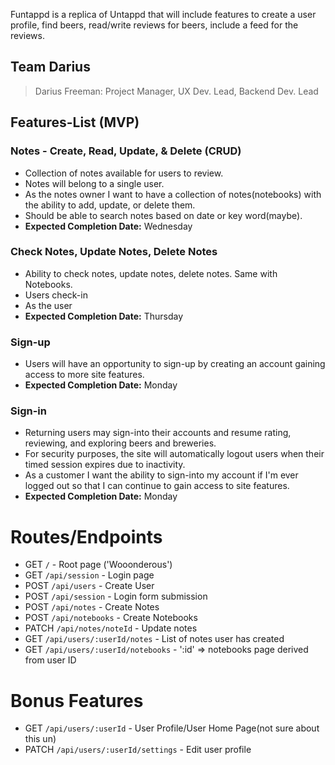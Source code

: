 Funtappd is a replica of Untappd that will include features to create a user profile, find beers, read/write reviews for beers, include a feed for the reviews.

## Team Darius
> Darius Freeman: Project Manager, UX Dev. Lead, Backend Dev. Lead



## Features-List (MVP)
### Notes - Create, Read, Update, & Delete (CRUD)
- Collection of notes available for users to review.
- Notes will belong to a single user.
- As the notes owner I want to have a collection of notes(notebooks) with the ability to add, update, or delete them.
- Should be able to search notes based on date or key word(maybe).
- <b>Expected Completion Date:</b> Wednesday

### Check Notes, Update Notes, Delete Notes
- Ability to check notes, update notes, delete notes. Same with Notebooks.
- Users check-in
- As the user
- <b>Expected Completion Date:</b> Thursday

### Sign-up
- Users will have an opportunity to sign-up by creating an account gaining access to more site features.
- <b>Expected Completion Date:</b> Monday

### Sign-in
- Returning users may sign-into their accounts and resume rating, reviewing, and exploring beers and breweries.
- For security purposes, the site will automatically logout users when their timed session expires due to inactivity.
- As a customer I want the ability to sign-into my account if I'm ever logged out so that I can continue to gain access to site features.
- <b>Expected Completion Date:</b> Monday


# Routes/Endpoints
- GET `/` - Root page ('Wooonderous')
- GET `/api/session` - Login page
- POST `/api/users` - Create User
- POST `/api/session` - Login form submission
- POST `/api/notes` - Create Notes
- POST `/api/notebooks` - Create Notebooks
- PATCH `/api/notes/noteId` - Update notes
- GET `/api/users/:userId/notes` - List of notes user has created
- GET `/api/users/:userId/notebooks` - ':id' => notebooks page derived from user ID
# Bonus Features
- GET `/api/users/:userId` - User Profile/User Home Page(not sure about this un)
- PATCH `/api/users/:userId/settings` - Edit user profile
